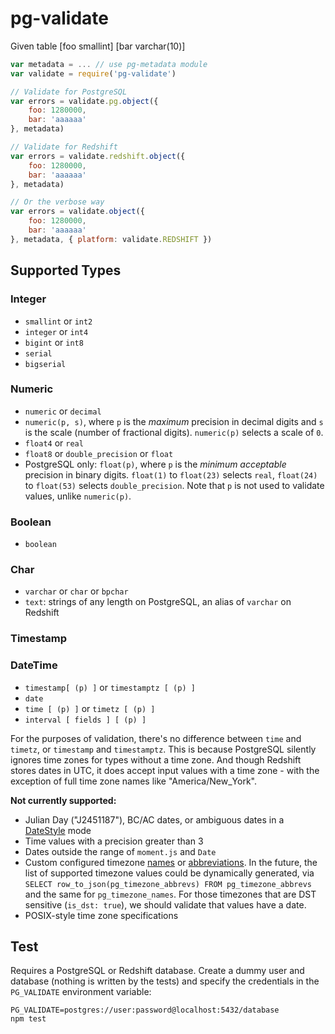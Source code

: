# pg-validate
Given table
[foo smallint]
[bar varchar(10)]

```js
var metadata = ... // use pg-metadata module
var validate = require('pg-validate')

// Validate for PostgreSQL
var errors = validate.pg.object({
    foo: 1280000,
    bar: 'aaaaaa'
}, metadata)

// Validate for Redshift
var errors = validate.redshift.object({
    foo: 1280000,
    bar: 'aaaaaa'
}, metadata)

// Or the verbose way
var errors = validate.object({
    foo: 1280000,
    bar: 'aaaaaa'
}, metadata, { platform: validate.REDSHIFT })
```

## Supported Types

### Integer

- `smallint` or `int2`
- `integer` or `int4`
- `bigint` or `int8`
- `serial`
- `bigserial`

### Numeric

- `numeric` or `decimal`
- `numeric(p, s)`, where `p` is the *maximum* precision in decimal digits and `s` is the scale (number of fractional digits). `numeric(p)` selects a scale of `0`.
- `float4` or `real`
- `float8` or `double_precision` or `float`
- PostgreSQL only: `float(p)`, where `p` is the *minimum acceptable* precision in binary digits. `float(1)` to `float(23)` selects `real`, `float(24)` to `float(53)` selects `double_precision`. Note that `p` is not used to validate values, unlike `numeric(p)`.

### Boolean

- `boolean`

### Char

- `varchar` or `char` or `bpchar`
- `text`: strings of any length on PostgreSQL, an alias of `varchar` on Redshift

### Timestamp

### DateTime

- `timestamp[ (p) ]` or `timestamptz [ (p) ]`
- `date`
- `time [ (p) ]` or `timetz [ (p) ]`
- `interval [ fields ] [ (p) ]`

For the purposes of validation, there's no difference between `time` and `timetz`, or `timestamp` and `timestamptz`. This is because PostgreSQL silently ignores time zones for types without a time zone. And though Redshift stores dates in UTC, it does accept input values with a time zone - with the exception of full time zone names like "America/New_York".

**Not currently supported:**

- Julian Day ("J2451187"), BC/AC dates, or ambiguous dates in a [DateStyle](http://www.postgresql.org/docs/9.1/static/runtime-config-client.html#GUC-DATESTYLE) mode
- Time values with a precision greater than 3
- Dates outside the range of `moment.js` and `Date`
- Custom configured timezone [names](http://www.postgresql.org/docs/9.1/static/view-pg-timezone-names.html) or [abbreviations](http://www.postgresql.org/docs/9.4/static/view-pg-timezone-abbrevs.html). In the future, the list of supported timezone values could be dynamically generated, via `SELECT row_to_json(pg_timezone_abbrevs) FROM pg_timezone_abbrevs` and the same for `pg_timezone_names`. For those timezones that are DST sensitive (`is_dst: true`), we should validate that values have a date.
- POSIX-style time zone specifications

## Test

Requires a PostgreSQL or Redshift database. Create a dummy user and database (nothing is written by the tests) and specify the credentials in the `PG_VALIDATE` environment variable:

```
PG_VALIDATE=postgres://user:password@localhost:5432/database
npm test
```
